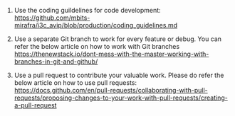 1. Use the coding guildelines for code development:  
https://github.com/mbits-mirafra/i3c_avip/blob/production/coding_guidelines.md

3. Use a separate Git branch to work for every feature or debug. You can refer the below article on how to work with Git branches  
https://thenewstack.io/dont-mess-with-the-master-working-with-branches-in-git-and-github/  

4. Use a pull request to contribute your valuable work. Please do refer the below article on how to use pull requests:
https://docs.github.com/en/pull-requests/collaborating-with-pull-requests/proposing-changes-to-your-work-with-pull-requests/creating-a-pull-request 
